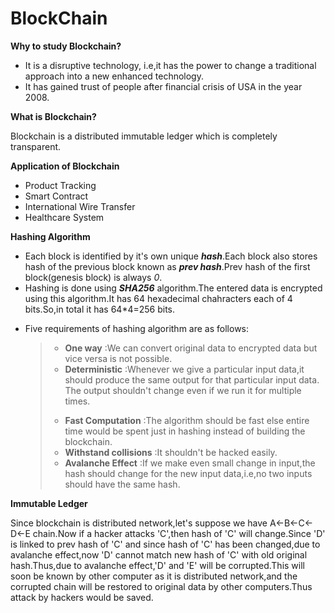# BlockChain

**Why to study Blockchain?**

- It is a disruptive technology, i.e,it has the power to change a traditional approach into a new enhanced technology.
- It has gained trust of people after financial crisis of USA in the year 2008.

**What is Blockchain?**

Blockchain is a distributed immutable ledger which is completely transparent.

**Application of Blockchain**

- Product Tracking
- Smart Contract
- International Wire Transfer
- Healthcare System

**Hashing Algorithm**

- Each block is identified by it's own unique **_hash_**.Each block also stores hash of the previous block known as **_prev hash_**.Prev hash of the first block(genesis block) is always _0_.
- Hashing is done using **_SHA256_** algorithm.The entered data is encrypted using this algorithm.It has 64 hexadecimal chahracters each of 4 bits.So,in total it has 64\*4=256 bits.

* Five requirements of hashing algorithm are as follows:
  > - **One way** :We can convert original data to encrypted data but vice versa is not possible.
  > - **Deterministic** :Whenever we give a particular input data,it should produce the same output for that particular input data. The output shouldn't change even if we run it for multiple times.
  >
  > * **Fast Computation** :The algorithm should be fast else entire time would be spent just in hashing instead of building the blockchain.
  > * **Withstand collisions** :It shouldn't be hacked easily.
  > * **Avalanche Effect** :If we make even small change in input,the hash should change for the new input data,i.e,no two inputs should have the same hash.

**Immutable Ledger**

Since blockchain is distributed network,let's suppose we have A<-B<-C<-D<-E chain.Now if a hacker attacks 'C',then hash of 'C' will change.Since 'D' is linked to prev hash of 'C' and since hash of 'C' has been changed,due to avalanche effect,now 'D' cannot match new hash of 'C' with old original hash.Thus,due to avalanche effect,'D' and 'E' will be corrupted.This will soon be known by other computer as it is distributed network,and the corrupted chain will be restored to original data by other computers.Thus attack by hackers would be saved.
